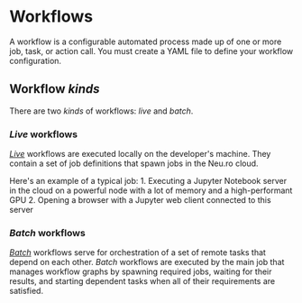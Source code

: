# Workflows

A workflow is a configurable automated process made up of one or more job, task, or action call. You must create a YAML file to define your workflow configuration.

## Workflow _kinds_

There are two _kinds_ of workflows: _live_ and _batch_.

### _Live_ workflows

[_Live_](live-workflow-syntax.md#live-workflow) workflows are executed locally on the developer's machine. They contain a set of job definitions that spawn jobs in the Neu.ro cloud.

Here's an example of a typical job: 1. Executing a Jupyter Notebook server in the cloud on a powerful node with a lot of memory and a high-performant GPU 2. Opening a browser with a Jupyter web client connected to this server

### _Batch_ workflows

[_Batch_](batch-workflow-syntax.md) workflows serve for orchestration of a set of remote tasks that depend on each other. _Batch_ workflows are executed by the main job that manages workflow graphs by spawning required jobs, waiting for their results, and starting dependent tasks when all of their requirements are satisfied.

